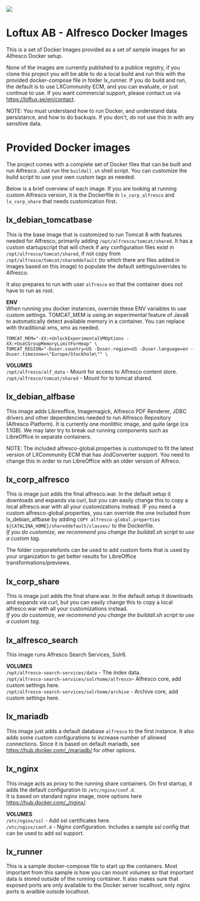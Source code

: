 ![](https://loftux.com/files/static/images/lxcommunity_ecm_logo.png)

# Loftux AB - Alfresco Docker Images
This is a set of Docker Images provided as a set of sample images for an Alfresco Docker setup.  

None of the images are currently published to a publice registry, if you clone this project you will be able to do a local build and run this with the provided docker-compose file in folder lx_runner. If you do build and run, the default is to use LXCommunity ECM, and you can evaluate, or just continue to use. If you want commercial support, please contact us via https://loftux.se/en/contact.

NOTE: You must understand how to run Docker, and understand data persistance, and how to do backups. If you don't, do not use this in with any sensitive data. 

# Provided Docker images
The project comes with a complete set of Docker files that can be built and run Alfresco. Just run the `buildall.sh` shell script. You can customize the build script to use your own custom tags as needed.  

Below is a brief overview of each image. If you are looking at running custom Alfresco version, it is the Dockerfile in `lx_corp_alfresco` and `lx_corp_share` that needs customization first.

## lx_debian_tomcatbase
This is the base image that is customized to run Tomcat 8 with features needed for Alfresco, primarily adding `/opt/alfresco/tomcat/shared`. It has a custom startupscript that will check if any configuration files exist in `/opt/alfresco/tomcat/shared`, if not copy from `/opt/alfresco/tomcat/shareddefault` (to which there are files added in images based on this image) to populate the default settings/overrides to Alfresco.  

It also prepares to run with user `alfresco` so that the container does not have to run as root.

**ENV**  
When running you docker instances, override these ENV variables to use custom settings. TOMCAT_MEM is using an experimental feature of Java8 to automatically detect available memory in a container. You can replace with thraditional xms, xmx as needed.  

    TOMCAT_MEM="-XX:+UnlockExperimentalVMOptions -XX:+UseCGroupMemoryLimitForHeap" \
    TOMCAT_REGION="-Duser.country=US -Duser.region=US -Duser.language=en -Duser.timezone=\"Europe/Stockholm\"" \
  
**VOLUMES**  
`/opt/alfresco/alf_data` - Mount for access to Alfresco content store.  
`/opt/alfresco/tomcat/shared` - Mount for to tomcat shared.

## lx_debian_alfbase
This image adds Libreoffice, Imagemagick, Alfresco PDF Renderer, JDBC drivers and other dependencies needed to run Alfresco Repository (Alfresco Platform). It is currently one monlithic image, and quite large (ca 1.1GB). We may later try to break out running components such as LibreOffice in separate containers.  

NOTE: The included alfresco-global.properties is customized to fit the latest version of LXCommunity ECM that has JodConverter support. You need to change this in order to run LibreOffice with an older version of Alfreco.

## lx_corp_alfresco
This is image just adds the final alfresco.war. In the default setup it downloads and expands via curl, but you can easily change this to copy a local alfresco.war with all your customizations instead. IF you need a custom alfresco-global.properties, you can override the one included from lx_debian_alfbase by adding `COPY alfresco-global.properties ${CATALINA_HOME}/shareddefault/classes/` to the Dockerfile.     
*If you do customize, we recommend you change the buildall.sh script to use a custom tag.*

The folder corporatefonts can be used to add custom fonts that is used by your organization to get better results for LibreOffice transformations/previews.

## lx_corp_share
This is image just adds the final share.war. In the default setup it downloads and expands via curl, but you can easily change this to copy a local alfresco.war with all your customizations instead.  
*If you do customize, we recommend you change the buildall.sh script to use a custom tag.*

## lx_alfresco_search
This image runs Alfresco Search Services, Solr6.

**VOLUMES**  
`/opt/alfresco-search-services/data` - The index data.  
`/opt/alfresco-search-services/solrhome/alfresco`- Alfresco core, add custom settings here.  
`/opt/alfresco-search-services/solrhome/archive` - Archive core, add custom settings here.  


## lx_mariadb
This image just adds a default database `alfresco` to the first instance. It also adds some custom configurations to increase number of allowed connections. Since it is based on default mariadb, see https://hub.docker.com/_/mariadb/ for other options.

## lx_nginx
This image acts as proxy to the running share containers. On first startup, it adds the default configuration to `/etc/nginx/conf.d`.  
It is based on standard nginx image, more options here https://hub.docker.com/_/nginx/.

**VOLUMES**  
`/etc/nginx/ssl` - Add ssl certificates here.  
`/etc/nginx/conf.d` - Nginx configuration. Includes a sample ssl config that can be used to add ssl support.  

## lx_runner
This is a sample docker-compose file to start up the containers. Most important from this sample is how you can mount volumes so that important data is stored outside of the running container. It also makes sure that exposed ports are only available to the Docker server localhost, only nginx ports is availble outside localhost.
